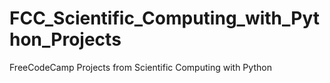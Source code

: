 # FCC_Scientific_Computing_with_Python_Projects
FreeCodeCamp Projects from Scientific Computing with Python 
